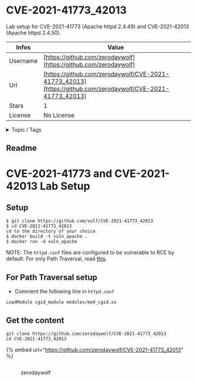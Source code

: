 # CVE-2021-41773_42013

Lab setup for CVE-2021-41773 (Apache httpd 2.4.49) and CVE-2021-42013 (Apache httpd 2.4.50).

| Infos    | Value                                                              |
| -------- | -------------------------------------------------------------------|
| Username | [https://github.com/zerodaywolf](https://github.com/zerodaywolf) |
| Url      | [https://github.com/zerodaywolf/CVE-2021-41773_42013](https://github.com/zerodaywolf/CVE-2021-41773_42013)                                               |
| Stars    | 1                                                          |
| License  | No License                                                        |

<details>

<summary>Topic / Tags</summary>

* apache* cve* cve-2021-41773* cve-2021-42013* httpd* lfi* penetration-testing* rce* security* vulnerable* web

</details>

## Readme

# CVE-2021-41773 and CVE-2021-42013 Lab Setup

## Setup 
```
$ git clone https://github.com/vulf/CVE-2021-41773_42013
$ cd CVE-2021-41773_42013
cd to the directory of your choice
$ docker build -t vuln_apache .
$ docker run -d vuln_apache
```
NOTE: The `httpd.conf` files are configured to be vulnerable to RCE by default. For only Path Traversal, read [this](https://github.com/vulf/CVE-2021-41773_42013#for-path-traversal-setup).

## For Path Traversal setup
* Comment the following line in `httpd.conf`
```
LoadModule cgid_module modules/mod_cgid.so
```



## Get the content

```
git clone https://github.com/zerodaywolf/CVE-2021-41773_42013
cd CVE-2021-41773_42013
```

{% embed url="https://github.com/zerodaywolf/CVE-2021-41773_42013" %}

<figure><img src="https://avatars.githubusercontent.com/u/37404408?v=4" alt=""><figcaption><p>zerodaywolf</p></figcaption></figure>
